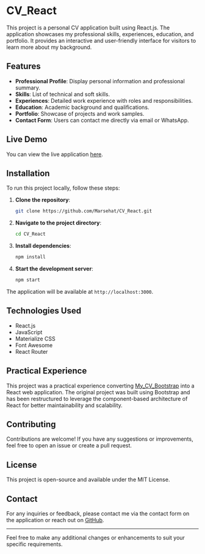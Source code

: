 # CV_React

This project is a personal CV application built using React.js. The application showcases my professional skills, experiences, education, and portfolio. It provides an interactive and user-friendly interface for visitors to learn more about my background.

## Features

- **Professional Profile**: Display personal information and professional summary.
- **Skills**: List of technical and soft skills.
- **Experiences**: Detailed work experience with roles and responsibilities.
- **Education**: Academic background and qualifications.
- **Portfolio**: Showcase of projects and work samples.
- **Contact Form**: Users can contact me directly via email or WhatsApp.

## Live Demo

You can view the live application [here](https://cv-react-psi.vercel.app).

## Installation

To run this project locally, follow these steps:

1. **Clone the repository**:
   ```bash
   git clone https://github.com/Marsehat/CV_React.git
   ```

2. **Navigate to the project directory**:
   ```bash
   cd CV_React
   ```

3. **Install dependencies**:
   ```bash
   npm install
   ```

4. **Start the development server**:
   ```bash
   npm start
   ```

The application will be available at `http://localhost:3000`.

## Technologies Used

- React.js
- JavaScript
- Materialize CSS
- Font Awesome
- React Router

## Practical Experience

This project was a practical experience converting [My_CV_Bootstrap](https://marsehat.github.io/My_CV_Bootstrap/) into a React web application. The original project was built using Bootstrap and has been restructured to leverage the component-based architecture of React for better maintainability and scalability.

## Contributing

Contributions are welcome! If you have any suggestions or improvements, feel free to open an issue or create a pull request.

## License

This project is open-source and available under the MIT License.

## Contact

For any inquiries or feedback, please contact me via the contact form on the application or reach out on [GitHub](https://github.com/Marsehat).

---

Feel free to make any additional changes or enhancements to suit your specific requirements.